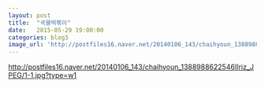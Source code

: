 ```yaml
---
layout: post
title:  "국물떡볶이"
date:   2015-05-29 19:00:00
categories: blog3
image_url: 'http://postfiles16.naver.net/20140106_143/chaihyoun_1388988622546IIriz_JPEG/1-1.jpg?type=w1.jpg'
---
```

http://postfiles16.naver.net/20140106_143/chaihyoun_1388988622546IIriz_JPEG/1-1.jpg?type=w1
